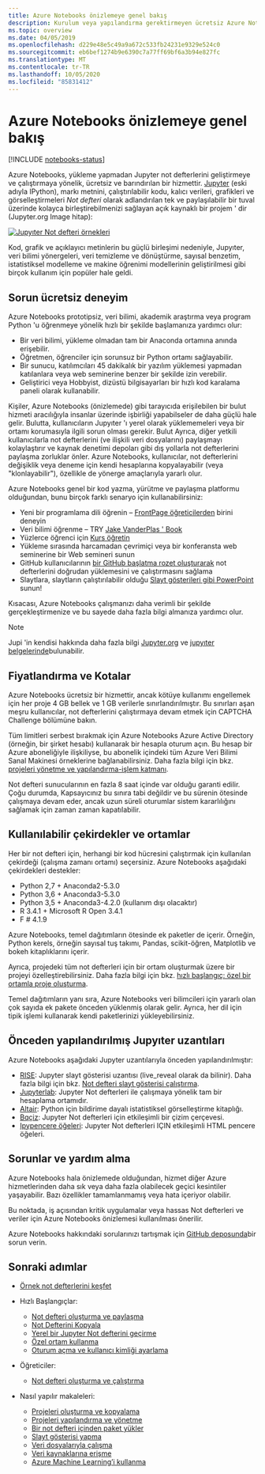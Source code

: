 ```yaml
---
title: Azure Notebooks önizlemeye genel bakış
description: Kurulum veya yapılandırma gerektirmeyen ücretsiz Azure Notebooks önizleme hizmetini kullanarak bulutta Jupyıter not defterlerini çalıştırın.
ms.topic: overview
ms.date: 04/05/2019
ms.openlocfilehash: d229e48e5c49a9a672c533fb24231e9329e524c0
ms.sourcegitcommit: eb6bef1274b9e6390c7a77ff69bf6a3b94e827fc
ms.translationtype: MT
ms.contentlocale: tr-TR
ms.lasthandoff: 10/05/2020
ms.locfileid: "85831412"
---
```

# <a name="overview-of-azure-notebooks-preview"></a>Azure Notebooks önizlemeye genel bakış

[!INCLUDE [notebooks-status](../../includes/notebooks-status.md)]

Azure Notebooks, yükleme yapmadan Jupyter not defterlerini geliştirmeye ve çalıştırmaya yönelik, ücretsiz ve barındırılan bir hizmettir. [Jupyter](https://jupyter.org/) (eski adıyla IPython), markı metnini, çalıştırılabilir kodu, kalıcı verileri, grafikleri ve görselleştirmeleri *Not defteri* olarak adlandırılan tek ve paylaşılabilir bir tuval üzerinde kolayca birleştirebilmenizi sağlayan açık kaynaklı bir projem ' dir (Jupyter.org Image hitap):

[![Jupyıter Not defteri örnekleri](https://jupyter.org/assets/jupyterpreview.png)](https://jupyter.org/assets/jupyterpreview.png#lightbox)

Kod, grafik ve açıklayıcı metinlerin bu güçlü birleşimi nedeniyle, Jupyıter, veri bilimi yönergeleri, veri temizleme ve dönüştürme, sayısal benzetim, istatistiksel modelleme ve makine öğrenimi modellerinin geliştirilmesi gibi birçok kullanım için popüler hale geldi.

## <a name="hassle-free-experience"></a>Sorun ücretsiz deneyim

Azure Notebooks prototipsiz, veri bilimi, akademik araştırma veya program Python 'u öğrenmeye yönelik hızlı bir şekilde başlamanıza yardımcı olur:

- Bir veri bilimi, yükleme olmadan tam bir Anaconda ortamına anında erişebilir.
- Öğretmen, öğrenciler için sorunsuz bir Python ortamı sağlayabilir.
- Bir sunucu, katılımcıları 45 dakikalık bir yazılım yüklemesi yapmadan katılanlara veya web seminerine benzer bir şekilde izin verebilir.
- Geliştirici veya Hobbyist, dizüstü bilgisayarları bir hızlı kod karalama paneli olarak kullanabilir.

Kişiler, Azure Notebooks (önizlemede) gibi tarayıcıda erişilebilen bir bulut hizmeti aracılığıyla insanlar üzerinde işbirliği yapabilseler de daha güçlü hale gelir. Bulutta, kullanıcıların Jupyıter 'ı yerel olarak yüklememeleri veya bir ortamı korumasıyla ilgili sorun olması gerekir. Bulut Ayrıca, diğer yetkili kullanıcılarla not defterlerini (ve ilişkili veri dosyalarını) paylaşmayı kolaylaştırır ve kaynak denetimi depoları gibi dış yollarla not defterlerini paylaşma zorluklar önler. Azure Notebooks, kullanıcılar, not defterlerini değişiklik veya deneme için kendi hesaplarına kopyalayabilir (veya "klonlayabilir"), özellikle de yönerge amaçlarıyla yararlı olur.

Azure Notebooks genel bir kod yazma, yürütme ve paylaşma platformu olduğundan, bunu birçok farklı senaryo için kullanabilirsiniz:

- Yeni bir programlama dili öğrenin – [FrontPage öğreticilerden](https://notebooks.azure.com/Microsoft/projects/samples/html/Introduction%20to%20Python.ipynb) birini deneyin
- Veri bilimi öğrenme – TRY [Jake VanderPlas ' Book](https://notebooks.azure.com/jakevdp/projects/PythonDataScienceHandbook)
- Yüzlerce öğrenci için [Kurs öğretin](https://notebooks.azure.com/garth-wells/projects/CUED-IA-Computing-Michaelmas)
- Yükleme sırasında harcamadan çevrimiçi veya bir konferansta web seminerine bir Web semineri sunun 
- GitHub kullanıcılarının [bir GitHub başlatma rozet oluşturarak](https://notebooks.azure.com/help/projects/sharing/create-a-github-badge) not defterlerini doğrudan yüklemesini ve çalıştırmasını sağlama
- Slaytlara, slaytların çalıştırılabilir olduğu [Slayt gösterileri gibi PowerPoint](https://notebooks.azure.com/help/jupyter-notebooks/slides) sunun!

Kısacası, Azure Notebooks çalışmanızı daha verimli bir şekilde gerçekleştirmenize ve bu sayede daha fazla bilgi almanıza yardımcı olur.

> [!Note]
> Jupi 'in kendisi hakkında daha fazla bilgi [Jupyter.org](https://jupyter.org/) ve [jupyıter belgelerinde](https://jupyter-notebook.readthedocs.io/en/latest/)bulunabilir.

## <a name="pricing-and-quotas"></a>Fiyatlandırma ve Kotalar

Azure Notebooks ücretsiz bir hizmettir, ancak kötüye kullanımı engellemek için her proje 4 GB bellek ve 1 GB verilerle sınırlandırılmıştır. Bu sınırları aşan meşru kullanıcılar, not defterlerini çalıştırmaya devam etmek için CAPTCHA Challenge bölümüne bakın.

Tüm limitleri serbest bırakmak için Azure Notebooks Azure Active Directory (örneğin, bir şirket hesabı) kullanarak bir hesapla oturum açın. Bu hesap bir Azure aboneliğiyle ilişkiliyse, bu abonelik içindeki tüm Azure Veri Bilimi Sanal Makinesi örneklerine bağlanabilirsiniz. Daha fazla bilgi için bkz. [projeleri yönetme ve yapılandırma-işlem katmanı](configure-manage-azure-notebooks-projects.md#compute-tier).

Not defteri sunucularının en fazla 8 saat içinde var olduğu garanti edilir. Çoğu durumda, Kapsayıcınız bu sınıra tabi değildir ve bu sürenin ötesinde çalışmaya devam eder, ancak uzun süreli oturumlar sistem kararlılığını sağlamak için zaman zaman kapatılabilir.

## <a name="available-kernels-and-environments"></a>Kullanılabilir çekirdekler ve ortamlar

Her bir not defteri için, herhangi bir kod hücresini çalıştırmak için kullanılan çekirdeği (çalışma zamanı ortamı) seçersiniz. Azure Notebooks aşağıdaki çekirdekleri destekler:

- Python 2,7 + Anaconda2-5.3.0
- Python 3,6 + Anaconda3-5.3.0
- Python 3,5 + Anaconda3-4.2.0 (kullanım dışı olacaktır)
- R 3.4.1 + Microsoft R Open 3.4.1
- F # 4.1.9

Azure Notebooks, temel dağıtımların ötesinde ek paketler de içerir. Örneğin, Python kerels, örneğin sayısal tuş takımı, Pandas, scikit-öğren, Matplotlib ve bokeh kitaplıklarını içerir.

Ayrıca, projedeki tüm not defterleri için bir ortam oluşturmak üzere bir projeyi özelleştirebilirsiniz. Daha fazla bilgi için bkz. [hızlı başlangıç: özel bir ortamla proje oluşturma](quickstart-create-jupyter-notebook-project-environment.md).

Temel dağıtımların yanı sıra, Azure Notebooks veri bilimcileri için yararlı olan çok sayıda ek pakete önceden yüklenmiş olarak gelir. Ayrıca, her dil için tipik işlemi kullanarak kendi paketlerinizi yükleyebilirsiniz.

## <a name="pre-configured-jupyter-extensions"></a>Önceden yapılandırılmış Jupyıter uzantıları

Azure Notebooks aşağıdaki Jupyter uzantılarıyla önceden yapılandırılmıştır:

- [RISE](https://github.com/damianavila/RISE): Jupyter slayt gösterisi uzantısı (live_reveal olarak da bilinir). Daha fazla bilgi için bkz. [Not defteri slayt gösterisi çalıştırma](present-jupyter-notebooks-slideshow.md).
- [Jupyterlab](https://github.com/jupyterlab/jupyterlab): Jupyter Not defterleri ile çalışmaya yönelik tam bir hesaplama ortamıdır.
- [Altair](https://github.com/ellisonbg/altair): Python için bildirime dayalı istatistiksel görselleştirme kitaplığı.
- [Bqçiz](https://github.com/bloomberg/bqplot): Jupyter Not defterleri için etkileşimli bir çizim çerçevesi.
- [Ipypencere öğeleri](https://github.com/jupyter-widgets/ipywidgets): Jupyter Not defterleri IÇIN etkileşimli HTML pencere öğeleri.

## <a name="issues-and-getting-help"></a>Sorunlar ve yardım alma

Azure Notebooks hala önizlemede olduğundan, hizmet diğer Azure hizmetlerinden daha sık veya daha fazla olabilecek geçici kesintiler yaşayabilir. Bazı özellikler tamamlanmamış veya hata içeriyor olabilir.

Bu noktada, iş açısından kritik uygulamalar veya hassas Not defterleri ve veriler için Azure Notebooks önizlemesi kullanılması önerilir.

Azure Notebooks hakkındaki sorularınızı tartışmak için [GitHub deposunda](https://github.com/Microsoft/AzureNotebooks/issues)bir sorun verin.

## <a name="next-steps"></a>Sonraki adımlar  

- [Örnek not defterlerini keşfet](azure-notebooks-samples.md)

- Hızlı Başlangıçlar:

  - [Not defteri oluşturma ve paylaşma](quickstart-create-share-jupyter-notebook.md)
  - [Not Defterini Kopyala](quickstart-clone-jupyter-notebook.md)
  - [Yerel bir Jupyter Not defterini geçirme](quickstart-migrate-local-jupyter-notebook.md)
  - [Özel ortam kullanma](quickstart-create-jupyter-notebook-project-environment.md)
  - [Oturum açma ve kullanıcı kimliği ayarlama](quickstart-sign-in-azure-notebooks.md)

- Öğreticiler:

  - [Not defteri oluşturma ve çalıştırma](tutorial-create-run-jupyter-notebook.md  )

- Nasıl yapılır makaleleri:
  
  - [Projeleri oluşturma ve kopyalama](create-clone-jupyter-notebooks.md)
  - [Projeleri yapılandırma ve yönetme](configure-manage-azure-notebooks-projects.md)
  - [Bir not defteri içinden paket yükler](install-packages-jupyter-notebook.md)
  - [Slayt gösterisi yapma](present-jupyter-notebooks-slideshow.md)
  - [Veri dosyalarıyla çalışma](work-with-project-data-files.md)
  - [Veri kaynaklarına erişme](access-data-resources-jupyter-notebooks.md)
  - [Azure Machine Learning’i kullanma](use-machine-learning-services-jupyter-notebooks.md)
